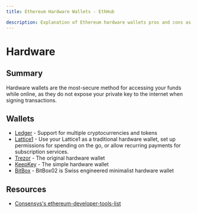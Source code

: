 ```yaml
---
title: Ethereum Hardware Wallets - EthHub

description: Explanation of Ethereum hardware wallets pros and cons as well as a list of vendors.
---
```


# Hardware

## Summary

Hardware wallets are the most-secure method for accessing your funds while online, as they do not expose your private key to the internet when signing transactions.

## Wallets

* [Ledger](https://shop.ledger.com/pages/ledger-nano-x?r=0fcb4288e45f) - Support for multiple cryptocurrencies and tokens
* [Lattice1](https://gridplus.io/lattice) - Use your Lattice1 as a traditional hardware wallet, set up permissions for spending on the go, or allow recurring payments for subscription services.
* [Trezor](https://shop.trezor.io/product/trezor-model-t?offer_id=15&aff_id=2828) - The original hardware wallet
* [KeepKey](http://keepkey.myshopify.com?afmc=1km&utm_campaign=1km&utm_source=leaddyno&utm_medium=affiliate) - The simple hardware wallet
* [BitBox](https://shop.shiftcrypto.ch/en/products/category/hardware-wallets-1/) - BitBox02 is Swiss engineered minimalist hardware wallet

## Resources

* [Consensys's ethereum-developer-tools-list](https://github.com/ConsenSys/ethereum-developer-tools-list/blob/master/EcosystemResources.md)

